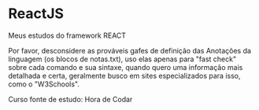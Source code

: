 # ReactJS
 Meus estudos do framework REACT


Por favor, desconsidere as prováveis gafes de definição das Anotações da linguagem (os blocos de notas.txt), uso elas apenas para "fast check" sobre cada comando e sua sintaxe, quando quero uma informação mais detalhada e certa, geralmente busco em sites especializados para isso, como o "W3Schools".

 Curso fonte de estudo: Hora de Codar
